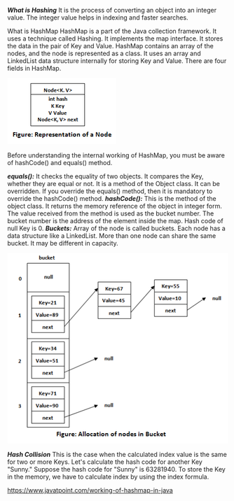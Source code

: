 **_What is Hashing_**
It is the process of converting an object into an integer value. The integer value helps in indexing and faster searches.

What is HashMap
HashMap is a part of the Java collection framework. It uses a technique called Hashing. It implements the map interface. It stores the data in the pair of Key and Value. HashMap contains an array of the nodes, and the node is represented as a class. It uses an array and LinkedList data structure internally for storing Key and Value. There are four fields in HashMap.

![Node](../../Screenshots/working-of-hashmap-in-java.png)

Before understanding the internal working of HashMap, you must be aware of hashCode() and equals() method.

**_equals():_** It checks the equality of two objects. It compares the Key, whether they are equal or not. It is a method of the Object class. It can be overridden. If you override the equals() method, then it is mandatory to override the hashCode() method.
**_hashCode():_** This is the method of the object class. It returns the memory reference of the object in integer form. The value received from the method is used as the bucket number. The bucket number is the address of the element inside the map. Hash code of null Key is 0.
**_Buckets:_** Array of the node is called buckets. Each node has a data structure like a LinkedList. More than one node can share the same bucket. It may be different in capacity.

![Node](../../Screenshots/working-of-hashmap-in-java2.png)

**_Hash Collision_**
This is the case when the calculated index value is the same for two or more Keys. Let's calculate the hash code for another Key "Sunny." Suppose the hash code for "Sunny" is 63281940. To store the Key in the memory, we have to calculate index by using the index formula.

https://www.javatpoint.com/working-of-hashmap-in-java
